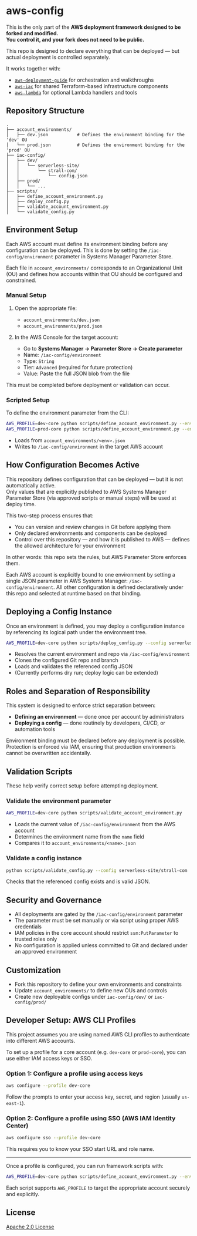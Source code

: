# aws-config

This is the only part of the **AWS deployment framework designed to be forked and modified.**  
**You control it, and your fork does not need to be public.**

This repo is designed to declare everything that can be deployed — but actual deployment is controlled separately.

It works together with:
- [`aws-deployment-guide`](https://github.com/tstrall/aws-deployment-guide) for orchestration and walkthroughs
- [`aws-iac`](https://github.com/tstrall/aws-iac) for shared Terraform-based infrastructure components
- [`aws-lambda`](https://github.com/tstrall/aws-lambda) for optional Lambda handlers and tools

## Repository Structure

```
.
├── account_environments/
│   ├── dev.json           # Defines the environment binding for the 'dev' OU
│   └── prod.json          # Defines the environment binding for the 'prod' OU
├── iac-config/
│   ├── dev/
│   │   └── serverless-site/
│   │       └── strall-com/
│   │           └── config.json
│   ├── prod/
│   │   └── ...
├── scripts/
│   ├── define_account_environment.py
│   ├── deploy_config.py
│   ├── validate_account_environment.py
│   └── validate_config.py
```

## Environment Setup

Each AWS account must define its environment binding before any configuration can be deployed. This is done by setting the `/iac-config/environment` parameter in Systems Manager Parameter Store.

Each file in `account_environments/` corresponds to an Organizational Unit (OU) and defines how accounts within that OU should be configured and constrained.

### Manual Setup

1. Open the appropriate file:
   - `account_environments/dev.json`
   - `account_environments/prod.json`

2. In the AWS Console for the target account:
   - Go to **Systems Manager → Parameter Store → Create parameter**
   - Name: `/iac-config/environment`
   - Type: `String`
   - Tier: `Advanced` (required for future protection)
   - Value: Paste the full JSON blob from the file

This must be completed before deployment or validation can occur.

### Scripted Setup

To define the environment parameter from the CLI:

```bash
AWS_PROFILE=dev-core python scripts/define_account_environment.py --env dev
AWS_PROFILE=prod-core python scripts/define_account_environment.py --env prod
```

- Loads from `account_environments/<env>.json`
- Writes to `/iac-config/environment` in the target AWS account

## How Configuration Becomes Active

This repository defines configuration that can be deployed — but it is not automatically active.  
Only values that are explicitly published to AWS Systems Manager Parameter Store (via approved scripts or manual steps) will be used at deploy time.

This two-step process ensures that:

- You can version and review changes in Git before applying them
- Only declared environments and components can be deployed
- Control over this repository — and how it is published to AWS — defines the allowed architecture for your environment

In other words: this repo sets the rules, but AWS Parameter Store enforces them.

Each AWS account is explicitly bound to one environment by setting a single JSON parameter in AWS Systems Manager: `/iac-config/environment`. All other configuration is defined declaratively under this repo and selected at runtime based on that binding.

## Deploying a Config Instance

Once an environment is defined, you may deploy a configuration instance by referencing its logical path under the environment tree.

```bash
AWS_PROFILE=dev-core python scripts/deploy_config.py --config serverless-site/strall-com
```

- Resolves the current environment and repo via `/iac-config/environment`
- Clones the configured Git repo and branch
- Loads and validates the referenced config JSON
- (Currently performs dry run; deploy logic can be extended)

## Roles and Separation of Responsibility

This system is designed to enforce strict separation between:

- **Defining an environment** — done once per account by administrators
- **Deploying a config** — done routinely by developers, CI/CD, or automation tools

Environment binding must be declared before any deployment is possible. Protection is enforced via IAM, ensuring that production environments cannot be overwritten accidentally.

## Validation Scripts

These help verify correct setup before attempting deployment.

### Validate the environment parameter

```bash
AWS_PROFILE=dev-core python scripts/validate_account_environment.py
```

- Loads the current value of `/iac-config/environment` from the AWS account
- Determines the environment name from the `name` field
- Compares it to `account_environments/<name>.json`

### Validate a config instance

```bash
python scripts/validate_config.py --config serverless-site/strall-com
```

Checks that the referenced config exists and is valid JSON.

## Security and Governance

- All deployments are gated by the `/iac-config/environment` parameter
- The parameter must be set manually or via script using proper AWS credentials
- IAM policies in the core account should restrict `ssm:PutParameter` to trusted roles only
- No configuration is applied unless committed to Git and declared under an approved environment

## Customization

- Fork this repository to define your own environments and constraints
- Update `account_environments/` to define new OUs and controls
- Create new deployable configs under `iac-config/dev/` or `iac-config/prod/`

## Developer Setup: AWS CLI Profiles

This project assumes you are using named AWS CLI profiles to authenticate into different AWS accounts.

To set up a profile for a core account (e.g. `dev-core` or `prod-core`), you can use either IAM access keys or SSO.

### Option 1: Configure a profile using access keys

```bash
aws configure --profile dev-core
```

Follow the prompts to enter your access key, secret, and region (usually `us-east-1`).

### Option 2: Configure a profile using SSO (AWS IAM Identity Center)

```bash
aws configure sso --profile dev-core
```

This requires you to know your SSO start URL and role name.

---

Once a profile is configured, you can run framework scripts with:

```bash
AWS_PROFILE=dev-core python scripts/define_account_environment.py --env dev
```

Each script supports `AWS_PROFILE` to target the appropriate account securely and explicitly.

## License

[Apache 2.0 License](LICENSE)
